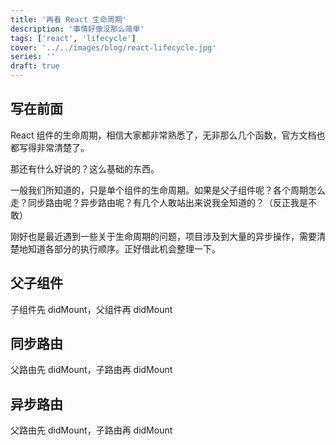 ```yaml
---
title: '再看 React 生命周期'
description: '事情好像没那么简单'
tags: ['react', 'lifecycle']
cover: '../../images/blog/react-lifecycle.jpg'
series: ''
draft: true
---
```


## 写在前面

React 组件的生命周期，相信大家都非常熟悉了，无非那么几个函数，官方文档也都写得非常清楚了。

那还有什么好说的？这么基础的东西。

一般我们所知道的，只是单个组件的生命周期。如果是父子组件呢？各个周期怎么走？同步路由呢？异步路由呢？有几个人敢站出来说我全知道的？（反正我是不敢）

刚好也是最近遇到一些关于生命周期的问题，项目涉及到大量的异步操作，需要清楚地知道各部分的执行顺序。正好借此机会整理一下。

## 父子组件

子组件先 didMount，父组件再 didMount

## 同步路由

父路由先 didMount，子路由再 didMount

## 异步路由

父路由先 didMount，子路由再 didMount
